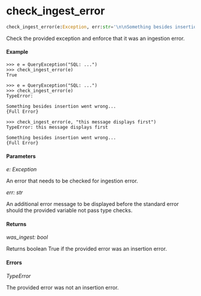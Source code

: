 <h1 id="datasetdatabase.utils.checks.check_ingest_error">check_ingest_error</h1>

```python
check_ingest_error(e:Exception, err:str='\n\nSomething besides insertion went wrong...\n{e}\n') -> Union[bool, TypeError]
```

Check the provided exception and enforce that it was an ingestion error.


#### Example
```
>>> e = QueryException("SQL: ...")
>>> check_ingest_error(e)
True

>>> e = QueryException("SQL: ...")
>>> check_ingest_error(e)
TypeError:

Something besides insertion went wrong...
{Full Error}

>>> check_ingest_error(e, "this message displays first")
TypeError: this message displays first

Something besides insertion went wrong...
{Full Error}

```


#### Parameters
*e: Exception*

An error that needs to be checked for ingestion error.

*err: str*

An additional error message to be displayed before the standard error
should the provided variable not pass type checks.


#### Returns
*was_ingest: bool*

Returns boolean True if the provided error was an insertion error.


#### Errors
*TypeError*

The provided error was not an insertion error.


